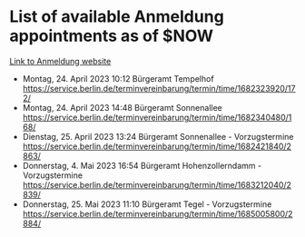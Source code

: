 # List of available Anmeldung appointments as of $NOW
[Link to Anmeldung website](https://service.berlin.de/terminvereinbarung/termin/tag.php?termin=1&anliegen[]=120686&dienstleisterlist=122210,122217,327316,122219,327312,122227,327314,122231,327346,122243,327348,122254,122252,329742,122260,329745,122262,329748,122271,327278,122273,327274,122277,327276,330436,122280,327294,122282,327290,122284,327292,122291,327270,122285,327266,122286,327264,122296,327268,150230,329760,122297,327286,122294,327284,122312,329763,122314,329775,122304,327330,122311,327334,122309,327332,317869,122281,327352,122279,329772,122283,122276,327324,122274,327326,122267,329766,122246,327318,122251,327320,122257,327322,122208,327298,122226,327300&herkunft=http%3A%2F%2Fservice.berlin.de%2Fdienstleistung%2F120686%2F)
- Montag, 24. April 2023 10:12 Bürgeramt Tempelhof https://service.berlin.de/terminvereinbarung/termin/time/1682323920/172/
- Montag, 24. April 2023 14:48 Bürgeramt Sonnenallee https://service.berlin.de/terminvereinbarung/termin/time/1682340480/168/
- Dienstag, 25. April 2023 13:24 Bürgeramt Sonnenallee - Vorzugstermine https://service.berlin.de/terminvereinbarung/termin/time/1682421840/2863/
- Donnerstag, 4. Mai 2023 16:54 Bürgeramt Hohenzollerndamm - Vorzugstermine https://service.berlin.de/terminvereinbarung/termin/time/1683212040/2839/
- Donnerstag, 25. Mai 2023 11:10 Bürgeramt Tegel - Vorzugstermine https://service.berlin.de/terminvereinbarung/termin/time/1685005800/2884/
